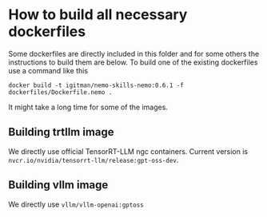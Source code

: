 # How to build all necessary dockerfiles

Some dockerfiles are directly included in this folder and for some others the instructions to build them are below.
To build one of the existing dockerfiles use a command like this

```
docker build -t igitman/nemo-skills-nemo:0.6.1 -f dockerfiles/Dockerfile.nemo .
```
It might take a long time for some of the images.

## Building trtllm image

We directly use official TensorRT-LLM ngc containers. Current version is `nvcr.io/nvidia/tensorrt-llm/release:gpt-oss-dev`.

## Building vllm image

We directly use `vllm/vllm-openai:gptoss`
